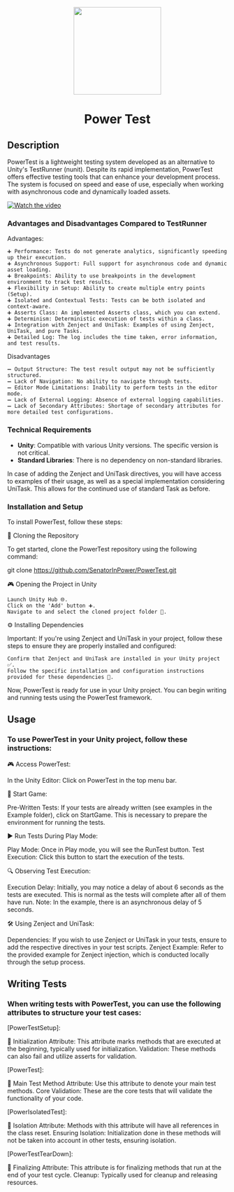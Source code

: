 <p align="center">
  <img src="https://github.com/SenatorInPower/PowerTest/assets/66920423/6bce5a7f-bbf4-407b-9ec1-4d7a82f7b5bc" width="200" height="200">
</p>

<h1 align="center">Power Test</h1>

## Description

PowerTest is a lightweight testing system developed as an alternative to Unity's TestRunner (nunit). Despite its rapid implementation, PowerTest offers effective testing tools that can enhance your development process. The system is focused on speed and ease of use, especially when working with asynchronous code and dynamically loaded assets.


[![Watch the video](https://github.com/SenatorInPower/PowerTest/assets/66920423/7c9af3f6-eae0-47bc-aee2-44d0d6fec4b2)](https://github.com/SenatorInPower/PowerTest/assets/66920423/7c9af3f6-eae0-47bc-aee2-44d0d6fec4b2)


### Advantages and Disadvantages Compared to TestRunner

Advantages:

    ➕ Performance: Tests do not generate analytics, significantly speeding up their execution.
    ➕ Asynchronous Support: Full support for asynchronous code and dynamic asset loading.
    ➕ Breakpoints: Ability to use breakpoints in the development environment to track test results.
    ➕ Flexibility in Setup: Ability to create multiple entry points (Setup).
    ➕ Isolated and Contextual Tests: Tests can be both isolated and context-aware.
    ➕ Asserts Class: An implemented Asserts class, which you can extend.
    ➕ Determinism: Deterministic execution of tests within a class.
    ➕ Integration with Zenject and UniTask: Examples of using Zenject, UniTask, and pure Tasks.
    ➕ Detailed Log: The log includes the time taken, error information, and test results.

Disadvantages

    ➖ Output Structure: The test result output may not be sufficiently structured.
    ➖ Lack of Navigation: No ability to navigate through tests.
    ➖ Editor Mode Limitations: Inability to perform tests in the editor mode.
    ➖ Lack of External Logging: Absence of external logging capabilities.
    ➖ Lack of Secondary Attributes: Shortage of secondary attributes for more detailed test configurations.


### Technical Requirements

- **Unity**: Compatible with various Unity versions. The specific version is not critical.
- **Standard Libraries**: There is no dependency on non-standard libraries.


In case of adding the Zenject and UniTask directives, you will have access to examples of their usage, as well as a special implementation considering UniTask. This allows for the continued use of standard Task as before.

### Installation and Setup

To install PowerTest, follow these steps:

 🔗 Cloning the Repository

   To get started, clone the PowerTest repository using the following command:

   git clone https://github.com/SenatorInPower/PowerTest.git

🎮 Opening the Project in Unity

    Launch Unity Hub 🌐.
    Click on the 'Add' button ➕.
    Navigate to and select the cloned project folder 📁.

   ⚙️ Installing Dependencies

Important: If you're using Zenject and UniTask in your project, follow these steps to ensure they are properly installed and configured:

    Confirm that Zenject and UniTask are installed in your Unity project ✅.
    Follow the specific installation and configuration instructions provided for these dependencies 📘.

Now, PowerTest is ready for use in your Unity project. You can begin writing and running tests using the PowerTest framework.

## Usage

### To use PowerTest in your Unity project, follow these instructions:

🎮 Access PowerTest:

  In the Unity Editor: Click on PowerTest in the top menu bar.

🚀 Start Game:

 Pre-Written Tests: If your tests are already written (see examples in the Example folder), click on StartGame. This is necessary to prepare the environment for running the tests.

▶️ Run Tests During Play Mode:

 Play Mode: Once in Play mode, you will see the RunTest button.
 Test Execution: Click this button to start the execution of the tests.

🔍 Observing Test Execution:

 Execution Delay: Initially, you may notice a delay of about 6 seconds as the tests are executed. This is normal as the tests will complete after all of them have run. Note: In the example, there is an asynchronous delay of 5 seconds.

🛠️ Using Zenject and UniTask:

 Dependencies: If you wish to use Zenject or UniTask in your tests, ensure to add the respective directives in your test scripts.
 Zenject Example: Refer to the provided example for Zenject injection, which is conducted locally through the setup process.


## Writing Tests

### When writing tests with PowerTest, you can use the following attributes to structure your test cases:

[PowerTestSetup]:

 🔹 Initialization Attribute: This attribute marks methods that are executed at the beginning, typically used for initialization.
     Validation: These methods can also fail and utilize asserts for validation.

[PowerTest]:

  🔹 Main Test Method Attribute: Use this attribute to denote your main test methods.
     Core Validation: These are the core tests that will validate the functionality of your code.

[PowerIsolatedTest]:

🔹 Isolation Attribute: Methods with this attribute will have all references in the class reset.
 Ensuring Isolation: Initialization done in these methods will not be taken into account in other tests, ensuring isolation.

[PowerTestTearDown]:

🔹 Finalizing Attribute: This attribute is for finalizing methods that run at the end of your test cycle.
   Cleanup: Typically used for cleanup and releasing resources.
